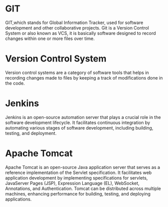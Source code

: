 # GIT
GIT,which stands for Global Information Tracker, used for software development and other collaborative projects. Git is a Version Control System or also known as VCS, it is basically software designed to record changes within one or more files over time. 
# Version Control System
Version control systems are a category of software tools that helps in recording changes made to files by keeping a track of modifications done in the code.
# Jenkins
Jenkins is an open-source automation server that plays a crucial role in the software development lifecycle. It facilitates continuous integration by automating various stages of software development, including building, testing, and deployment.
# Apache Tomcat
Apache Tomcat is an open-source Java application server that serves as a reference implementation of the Servlet specification. It facilitates web application development by implementing specifications for servlets, JavaServer Pages (JSP), Expression Language (EL), WebSocket, Annotations, and Authentication.
Tomcat can be distributed across multiple machines, enhancing performance for building, testing, and deploying applications.
